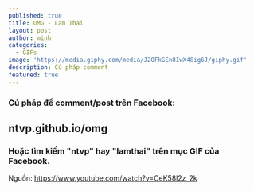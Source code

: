 ```yaml
---
published: true
title: OMG - Lam Thai
layout: post
author: minh
categories:
  - GIFs
image: 'https://media.giphy.com/media/J2OFkGEn8IwX48ig6J/giphy.gif'
description: Cú pháp comment
featured: true
---
```

### Cú pháp để comment/post trên Facebook: 
## ntvp.github.io/omg

### Hoặc tìm kiếm "ntvp" hay "lamthai" trên mục GIF của Facebook.

Nguồn: https://www.youtube.com/watch?v=CeK58l2z_2k
